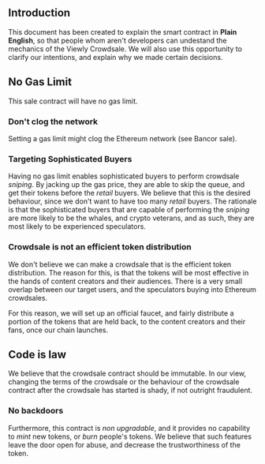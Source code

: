 ## Introduction
This document has been created to explain the smart contract in **Plain English**, so that people whom aren't developers can undestand 
the mechanics of the Viewly Crowdsale. We will also use this opportunity to clarify our intentions, and explain why we made certain decisions.


## No Gas Limit
This sale contract will have no gas limit.

### Don't clog the network
Setting a gas limit might clog the Ethereum network (see Bancor sale).

### Targeting Sophisticated Buyers
Having no gas limit enables sophisticated buyers to perform crowdsale *sniping*. By jacking up the gas price, they are
able to skip the queue, and get their tokens before the *retail* buyers.
We believe that this is the desired behaviour, since we don't want to have too many *retail* buyers.
The rationale is that the sophisticated buyers that are capable of performing the *sniping* are more likely to be the whales,
and crypto veterans, and as such, they are most likely to be experienced speculators.

### Crowdsale is not an efficient token distribution
We don't believe we can make a crowdsale that is the efficient token distribution.
The reason for this, is that the tokens will be most effective in the hands of content creators and their audiences.
There is a very small overlap between our target users, and the speculators buying into Ethereum crowdsales.

For this reason, we will set up an official faucet, and fairly distribute a portion of the tokens that are held back,
to the content creators and their fans, once our chain launches.

## Code is law
We believe that the crowdsale contract should be immutable. 
In our view, changing the terms of the crowdsale or the behaviour of the crowdsale contract after the crowdsale has started is shady, if not outright fraudulent.

### No backdoors
Furthermore, this contract is *non upgradable*, and it provides no capability to *mint* new tokens, or *burn* people's tokens.
We believe that such features leave the door open for abuse, and decrease the trustworthiness of the token.